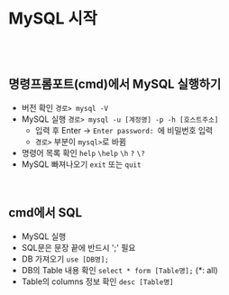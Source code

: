# MySQL 시작
<br/><br/>
## 명령프롬포트(cmd)에서 MySQL 실행하기
- 버전 확인 `경로> mysql -V`
- MySQL 실행 `경로> mysql -u [계정명] -p -h [호스트주소]`
  * 입력 후 Enter &rarr; `Enter password: `에 비밀번호 입력
  * `경로>` 부분이 `mysql>`로 바뀜
- 명령어 목록 확인 `help` `\help` `\h` `?` `\?`
- MySQL 빠져나오기 `exit` 또는 `quit`
<br/>

## cmd에서 SQL
- MySQL 실행
- SQL문은 문장 끝에 반드시 ';' 필요
- DB 가져오기 `use [DB명];`
- DB의 Table 내용 확인 `select * form [Table명];` (*: all)
- Table의 columns 정보 확인 `desc [Table명]`

